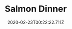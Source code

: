 ---
templateKey: blog-post
featuredpost: false
date: 2020-02-23T00:22:22.711Z
title: Salmon Dinner
description: The lemon spritz makes it special. 
type: cooking
sellPrice: 300
energy: 125
health: 56
featuredimage: /img/Salmon_Dinner.png
tags:
  - Salmon
  - Amaranth
  - Kale
  - edible
---